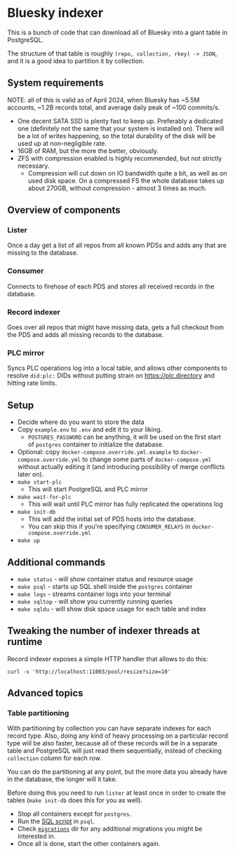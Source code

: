 # Bluesky indexer

This is a bunch of code that can download all of Bluesky into a giant table in
PostgreSQL.

The structure of that table is roughly `(repo, collection, rkey) -> JSON`, and
it is a good idea to partition it by collection.

## System requirements

NOTE: all of this is valid as of April 2024, when Bluesky has ~5.5M accounts,
~1.2B records total, and average daily peak of ~100 commits/s.

* One decent SATA SSD is plenty fast to keep up. Preferably a dedicated one
  (definitely not the same that your system is installed on). There will be a
  lot of writes happening, so the total durability of the disk will be used up
  at non-negligible rate.
* 16GB of RAM, but the more the better, obviously.
* ZFS with compression enabled is highly recommended, but not strictly
  necessary.
    * Compression will cut down on IO bandwidth quite a bit, as well as on used
      disk space. On a compressed FS the whole database takes up about 270GB,
      without compression - almost 3 times as much.

## Overview of components

### Lister

Once a day get a list of all repos from all known PDSs and adds any that are
missing to the database.

### Consumer

Connects to firehose of each PDS and stores all received records in the
database.

### Record indexer

Goes over all repos that might have missing data, gets a full checkout from the
PDS and adds all missing records to the database.

### PLC mirror

Syncs PLC operations log into a local table, and allows other components to
resolve `did:plc:` DIDs without putting strain on https://plc.directory and
hitting rate limits.

## Setup

* Decide where do you want to store the data
* Copy `example.env` to `.env` and edit it to your liking.
    * `POSTGRES_PASSWORD` can be anything, it will be used on the first start of
      `postgres` container to initialize the database.
* Optional: copy `docker-compose.override.yml.example` to
  `docker-compose.override.yml` to change some parts of `docker-compose.yml`
  without actually editing it (and introducing possibility of merge conflicts
  later on).
* `make start-plc`
    * This will start PostgreSQL and PLC mirror
* `make wait-for-plc`
    * This will wait until PLC mirror has fully replicated the operations log
* `make init-db`
    * This will add the initial set of PDS hosts into the database.
    * You can skip this if you're specifying `CONSUMER_RELAYS` in
      `docker-compose.override.yml`
* `make up`

## Additional commands

* `make status` - will show container status and resource usage
* `make psql` - starts up SQL shell inside the `postgres` container
* `make logs` - streams container logs into your terminal
* `make sqltop` - will show you currently running queries
* `make sqldu` - will show disk space usage for each table and index

## Tweaking the number of indexer threads at runtime

Record indexer exposes a simple HTTP handler that allows to do this:

`curl -s 'http://localhost:11003/pool/resize?size=10'`

## Advanced topics

### Table partitioning

With partitioning by collection you can have separate indexes for each record
type. Also, doing any kind of heavy processing on a particular record type will
be also faster, because all of these records will be in a separate table and
PostgreSQL will just read them sequentially, instead of checking `collection`
column for each row.

You can do the partitioning at any point, but the more data you already have in
the database, the longer will it take.

Before doing this you need to run `lister` at least once in order to create the
tables (`make init-db` does this for you as well).

* Stop all containers except for `postgres`.
* Run the [SQL script](db-migration/migrations/20240217_partition.sql) in
  `psql`.
* Check [`migrations`](db-migration/migrations/) dir for any additional
  migrations you might be interested in.
* Once all is done, start the other containers again.
